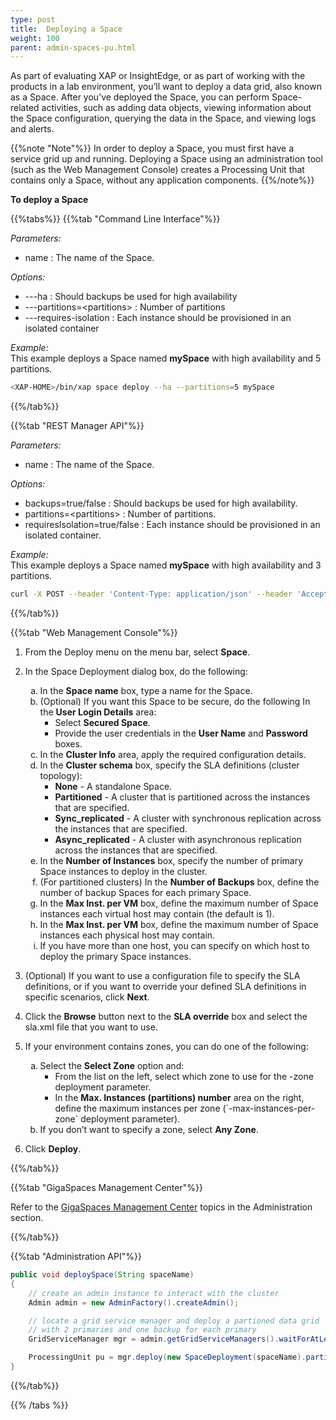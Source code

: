 ```yaml
---
type: post
title:  Deploying a Space
weight: 100
parent: admin-spaces-pu.html
---
```

 
 

As part of evaluating XAP or InsightEdge, or as part of working with the products in a lab environment, you’ll want to deploy a data grid, also known as a Space. After you’ve deployed the Space, you can perform Space-related activities, such as adding data objects, viewing information about the Space configuration, querying the data in the Space, and viewing logs and alerts. 

{{%note "Note"%}}
In order to deploy a Space, you must first have a service grid up and running. Deploying a Space using an administration tool (such as the Web Management Console) creates a Processing Unit that contains only a Space, without any application components.
{{%/note%}}

**To deploy a Space**

{{%tabs%}}
{{%tab "Command Line Interface"%}}

_Parameters:_<br>

- name : The name of the Space.

_Options:_<br>

- ---ha         : Should backups be used for high availability<br>
- ---partitions=\<partitions\>    : Number of partitions<br> 
- ---requires-isolation   :  Each instance should be provisioned in an isolated container 

*Example:*<br>
This example deploys a Space named **mySpace** with high availability and 5 partitions. 

```bash
<XAP-HOME>/bin/xap space deploy --ha --partitions=5 mySpace
```

{{%/tab%}}


{{%tab "REST Manager API"%}}

_Parameters:_<br>

- name : The name of the Space.

_Options:_<br>

- backups=true/false         : Should backups be used for high availability.
- partitions=\<partitions\>    : Number of partitions.
- requiresIsolation=true/false  :  Each instance should be provisioned in an isolated container.

*Example:*<br>
This example deploys a Space named **mySpace** with high availability and 3 partitions. 

```bash
curl -X POST --header 'Content-Type: application/json' --header 'Accept: text/plain' 'http://localhost:8090/v1/spaces?name=mySpace&partitions=3&backups=true&requiresIsolation=true'
```
{{%/tab%}}


{{%tab "Web Management Console"%}}

1. From the Deploy menu on the menu bar, select **Space**.
2. In the Space Deployment dialog box, do the following:

	<ol type="a">
		<li>In the <b>Space name</b> box, type a name for the Space.</li>
		<li>(Optional) If you want this Space to be secure, do the following In the <b>User Login Details</b> area:
		<ul>
			<li>Select <b>Secured Space</b>.</li>
			<li>Provide the user credentials in the <b>User Name</b> and <b>Password</b> boxes.</li>
		</ul>
		</li>
		<li>In the <b>Cluster Info</b> area, apply the required configuration details.</li>
		<li>In the <b>Cluster schema</b> box, specify the SLA definitions (cluster topology):
		<ul>
			<li><b>None</b> - A standalone Space.</li>
			<li><b>Partitioned</b> - A cluster that is partitioned across the instances that are specified.</li>
			<li><b>Sync_replicated</b> - A cluster with synchronous replication across the instances that are specified.</li>
			<li><b>Async_replicated</b> - A cluster with asynchronous replication across the instances that are specified.</li>
		</ul>
		<li>In the <b>Number of Instances</b> box, specify the number of primary Space instances to deploy in the cluster.</li>
		<li>(For partitioned clusters) In the <b>Number of Backups</b> box, define the number of backup Spaces for each primary Space.</li>
		<li>In the <b>Max Inst. per VM</b> box, define the maximum number of Space instances each virtual host may contain (the default is 1).</li>
		<li>In the <b>Max Inst. per VM</b> box, define the maximum number of Space instances each physical host may contain.</li>
		<li>If you have more than one host, you can specify on which host to deploy the primary Space instances.</li>
		</li>
	</ol>	
	
1. (Optional) If you want to use a configuration file to specify the SLA definitions, or if you want to override your defined SLA definitions in specific scenarios, click **Next**. 
1. Click the **Browse** button next to the **SLA override** box and select the sla.xml file that you want to use.
1. If your environment contains zones, you can do one of the following:


	<ol type="a">
		<li>Select the <b>Select Zone</b> option and:
		<ul>
			<li>From the list on the left, select which zone to use for the -zone deployment parameter.</li>
			<li>In the <b>Max. Instances (partitions) number</b> area on the right, define the maximum instances per zone (`-max-instances-per-zone` deployment parameter).</li>
		</ul>
		<li>If you don’t want to specify a zone, select <b>Any Zone</b>.
		</ol>
	
1. Click **Deploy**.

{{%/tab%}}


{{%tab "GigaSpaces Management Center"%}}

Refer to the [GigaSpaces Management Center](./gigaspaces-management-center.html) topics in the Administration section.

{{%/tab%}}


{{%tab "Administration API"%}}
```java
public void deploySpace(String spaceName)
{
    // create an admin instance to interact with the cluster
    Admin admin = new AdminFactory().createAdmin();

	// locate a grid service manager and deploy a partioned data grid
	// with 2 primaries and one backup for each primary
    GridServiceManager mgr = admin.getGridServiceManagers().waitForAtLeastOne();

    ProcessingUnit pu = mgr.deploy(new SpaceDeployment(spaceName).partitioned(2, 1));
}
```

{{%/tab%}}

{{% /tabs %}}

